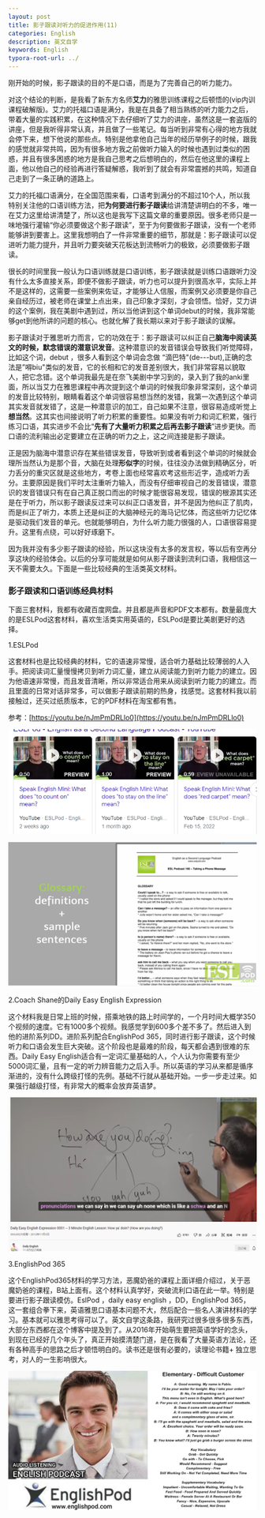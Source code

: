 ```yaml
---
layout: post
title: 影子跟读对听力的促进作用(11)
categories: English
description: 英文自学
keywords: English
typora-root-url: ../
---
```


刚开始的时候，影子跟读的目的不是口语，而是为了完善自己的听力能力。

对这个结论的判断，是我看了新东方名师**艾力**的雅思训练课程之后顿悟的(vip内训课程破解版)。艾力的托福口语是满分，我是在具备了相当熟练的听力能力之后，带着大量的实践积累，在这种情况下去仔细听了艾力的讲座，虽然这是一套盗版的讲座，但是我听得非常认真，并且做了一些笔记。每当听到非常有心得的地方我就会停下来，想下他说的那些点。特别是他拿他自己当年的经历举例子的时候，跟我的感觉就非常共鸣，因为有很多地方我之前做听力输入的时候也遇到过类似的困惑，并且有很多困惑的地方是我自己思考之后想明白的，然后在他这里的课程上面，他以他自己的经验再进行答疑解惑，我听到了就会有非常震撼的共鸣，知道自己走到了一条正确的道路上。

艾力的托福口语满分，在全国范围来看，口语考到满分的不超过10个人，所以我特别关注他的口语训练方法，把**为何要进行影子跟读**给讲清楚讲明白的不多，唯一在艾力这里给讲清楚了，所以这也是我写下这篇文章的重要原因。很多老师只是一味地强行灌输“你必须要做这个影子跟读”，至于为何要做影子跟读，没有一个老师能够讲到要害上。这里我想明白了一件非常重要的细节，那就是：影子跟读可以促进听力能力提升，并且听力要突破天花板达到流畅听力的极致，必须要做影子跟读。

很长的时间里我一般认为口语训练就是口语训练，影子跟读就是训练口语跟听力没有什么太多直接关系，即便不做影子跟读，听力也可以提升到很高水平，实际上并不是这样的，这需要一些案例来佐证，才能够让人信服，而案例又必须要是你自己亲自经历过，被老师在课堂上点出来，自己印象才深刻，才会领悟。恰好，艾力讲的这个案例，我在美剧中遇到过，所以当他讲到这个单词debut的时候，我非常能够get到他所讲的问题的核心。也就化解了我长期以来对于影子跟读的误解。

影子跟读对于雅思听力而言，它的功效在于：影子跟读可以纠正自己**脑海中阅读英文的时候，默念错误的潜意识发音**。这种潜意识的发音错误会导致我们听觉障碍，比如这个词，debut ，很多人看到这个单词会念做 “滴巴特"(de---but),正确的念法是”嘚biu"类似的发音，它的长相和它的发音差别很大，我们非常容易以貌取人，把它念错。这个单词我最先是在奈飞美剧中学习到的，录入到了我的anki里面，所以当艾力在雅思课程中再次提到这个单词的时候我印象非常深刻，这个单词的发音比较特别，眼睛看着这个单词很容易想当然的发错，我第一次遇到这个单词其实发音就发错了，这是一种潜意识的加工，自己如果不注意，很容易造成听觉上**想当然**。这其实也间接说明了听力积累的重要性。如果没有听力和词汇积累，强行练习口语，其实进步不会比“**先有了大量听力积累之后再去影子跟读**”进步更快。而口语的流利输出必定要建立在正确的听力之上，这之间连接是影子跟读。

正是因为脑海中潜意识存在某些错误发音，导致听到或者看到这个单词的时候就会理所当然认为是那个音，大脑在处理**形似字**的时候，往往没办法做到精确区分，听力丢分的重灾区就是这些地方，考卷上面也经常喜欢考这些形近字，造成听力丢分。主要原因是我们平时太注重听力输入，而没有仔细审视自己的发音错误，潜意识的发音错误只有在自己真正脱口而出的时候才能很容易发现，错误的根源其实还是在于听力，所以影子跟读反过来可以纠正口语发音，并不是因为他纠正了肌肉，而是纠正了听力，本质上还是纠正的大脑神经元的海马记忆体，而这些听力记忆体是驱动我们发音的单元。也就能够明白，为什么听力能力很强的人，口语很容易提升。这里有点绕，可以好好琢磨下。

因为我并没有多少影子跟读的经验，所以这块没有太多的发言权，等以后有空再分享这块的经验体会。以后的分享可能就是如何从影子跟读到流利口语，我相信这一天不需要太久。下面是一些比较经典的生活类英文材料。

### 影子跟读和口语训练经典材料

下面三套材料，我都有收藏百度网盘。并且都是声音和PDF文本都有。数量最庞大的是ESLPod这套材料，喜欢生活类实用英语的，ESLPod是要比美剧更好的选择。

1.ESLPod

这套材料也是比较经典的材料，它的语速非常慢，适合听力基础比较薄弱的人入手。把阅读词汇量慢慢拷贝到听力词汇量，建立从阅读能力到听力能力的建立。因为他语速非常慢，而且发音清晰，所以非常适合用来从阅读到听力能力的建立。而且里面的日常对话非常多，可以做影子跟读前期的热身，找感觉。这套材料我以前接触过，还买过纸质版本，它的PDF材料在淘宝都有售。

参考：[https://youtu.be/nJmPmDRLlo0](https://youtu.be/nJmPmDRLlo0)

![6qn0sLRlNG](/images/posts/6qn0sLRlNG.png)

![SMQPnkgSMy](/images/posts/SMQPnkgSMy.png)

2.Coach Shane的Daily Easy English Expression

这个材料我是日常上班的时候，搭乘地铁的路上时间学的，一个月时间大概学350个视频的速度。它有1000多个视频。我感觉学到600多个差不多了。然后进入到他的进阶系列DD。进阶系列配合EnglishPod 365，同时进行影子跟读，这个时候听力和口语会发生巨大突破。这个阶段也是最难的阶段，每天都会遇到很难的东西。Daily Easy English适合有一定词汇量基础的人，个人认为你需要有至少5000词汇量，且有一定的听力辨音能力之后入手。所以英语的学习从来都是循序渐进的，没有什么跨级打怪的先例。基础不行就从基础开始。一步一步走过来。如果强行越级打怪，有非常大的概率会放弃英语梦。

![QxlgGhaprh](/images/posts/QxlgGhaprh.png)



3.EnglishPod 365 

这个EnglishPod365材料的学习方法，恶魔奶爸的课程上面详细介绍过，关于恶魔奶爸的课程，B站上面有。这个材料认真学好，突破流利口语在此一举。特别是要进行影子跟读模仿。EslPod ，daily easy english ，DD，EnglishPod 365，这一套组合拳下来，英语雅思口语基本问题不大，然后配合一些名人演讲材料的学习。基本就可以雅思考得可以了。英文自学这条路，我研究过很多很多很多东西，大部分东西都在这个博客中提及到了。从2016年开始萌生要把英语学好的念头，到现在已经好几个年头了，真正开始摸清楚门道，是在我看了大量英语方法论，还有各种高手的思路之后才顿悟明白的。读书还是很有必要的，读理论书籍+ 独立思考，对人的一生影响很大。

![bbFYPEJJLg](/images/posts/bbFYPEJJLg.png)
